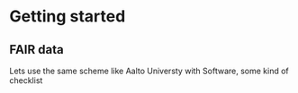 # Getting started
## FAIR data
Lets use the same scheme like Aalto Universty with Software, some kind of checklist